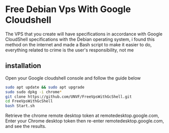 # Free Debian Vps With Google Cloudshell

The VPS that you create will have specifications in accordance with Google CloudShell specifications with the Debian operating system, i found this method on the internet and made a Bash script to make it easier to do, everything related to crime is the user's responsibility, not me

## installation

Open your Google cloudshell console and follow the guide below

```bash
sudo apt update && sudo apt upgrade
sudo sudo dpkg -i chrome*
git clone https://github.com/UNVF/FreeVpsWithGcShell.git
cd FreeVpsWithGcShell
bash Start.sh
```
Retrieve the chrome remote desktop token at remotedesktop.google.com, Enter your Chrome desktop token then re-enter remotedesktop.google.com, and see the results.

